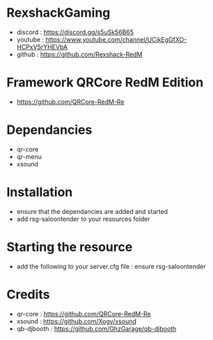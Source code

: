 # RexshackGaming
- discord : https://discord.gg/s5uSk56B65
- youtube : https://www.youtube.com/channel/UCikEgGfXO-HCPxV5rYHEVbA
- github : https://github.com/Rexshack-RedM

# Framework QRCore RedM Edition
- https://github.com/QRCore-RedM-Re

# Dependancies
- qr-core
- qr-menu
- xsound

# Installation
- ensure that the dependancies are added and started
- add rsg-saloontender to your resources folder

# Starting the resource
- add the following to your server.cfg file : ensure rsg-saloontender

# Credits
- qr-core : https://github.com/QRCore-RedM-Re
- xsound : https://github.com/Xogy/xsound
- qb-djbooth : https://github.com/GhzGarage/qb-djbooth